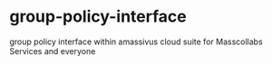 # group-policy-interface
group policy interface within amassivus cloud suite for Masscollabs Services and everyone
